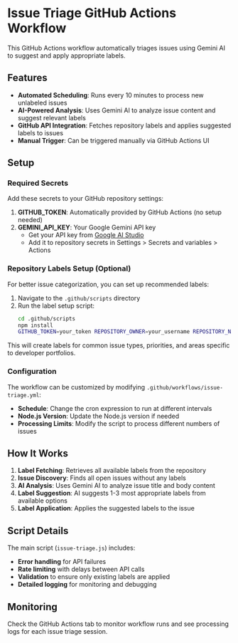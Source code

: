 # Issue Triage GitHub Actions Workflow

This GitHub Actions workflow automatically triages issues using Gemini AI to suggest and apply appropriate labels.

## Features

- **Automated Scheduling**: Runs every 10 minutes to process new unlabeled issues
- **AI-Powered Analysis**: Uses Gemini AI to analyze issue content and suggest relevant labels
- **GitHub API Integration**: Fetches repository labels and applies suggested labels to issues
- **Manual Trigger**: Can be triggered manually via GitHub Actions UI

## Setup

### Required Secrets

Add these secrets to your GitHub repository settings:

1. **GITHUB_TOKEN**: Automatically provided by GitHub Actions (no setup needed)
2. **GEMINI_API_KEY**: Your Google Gemini API key
   - Get your API key from [Google AI Studio](https://aistudio.google.com/app/apikey)
   - Add it to repository secrets in Settings > Secrets and variables > Actions

### Repository Labels Setup (Optional)

For better issue categorization, you can set up recommended labels:

1. Navigate to the `.github/scripts` directory
2. Run the label setup script:
   ```bash
   cd .github/scripts
   npm install
   GITHUB_TOKEN=your_token REPOSITORY_OWNER=your_username REPOSITORY_NAME=your_repo node setup-labels.js
   ```

This will create labels for common issue types, priorities, and areas specific to developer portfolios.

### Configuration

The workflow can be customized by modifying `.github/workflows/issue-triage.yml`:

- **Schedule**: Change the cron expression to run at different intervals
- **Node.js Version**: Update the Node.js version if needed
- **Processing Limits**: Modify the script to process different numbers of issues

## How It Works

1. **Label Fetching**: Retrieves all available labels from the repository
2. **Issue Discovery**: Finds all open issues without any labels
3. **AI Analysis**: Uses Gemini AI to analyze issue title and body content
4. **Label Suggestion**: AI suggests 1-3 most appropriate labels from available options
5. **Label Application**: Applies the suggested labels to the issue

## Script Details

The main script (`issue-triage.js`) includes:

- **Error handling** for API failures
- **Rate limiting** with delays between API calls
- **Validation** to ensure only existing labels are applied
- **Detailed logging** for monitoring and debugging

## Monitoring

Check the GitHub Actions tab to monitor workflow runs and see processing logs for each issue triage session.